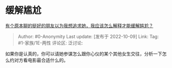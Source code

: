 # 缓解尴尬
[有个原本聊的挺好的朋友以为我想追求她，我应该怎么解释才能缓解尴尬？](https://www.zhihu.com/question/558267604/answer/2707175760)

> Author: #0-Anonymity
> Last update: [发布于 2022-10-09]
> Link:
> Tag: #1-家族/1E-两性
> 评论区:
> 泛讨论:

如果你是认真的，你可以请她参谋怎么跟你心仪的某个其他女生交往，分析一下怎么约对方看电影最合适什么的。
